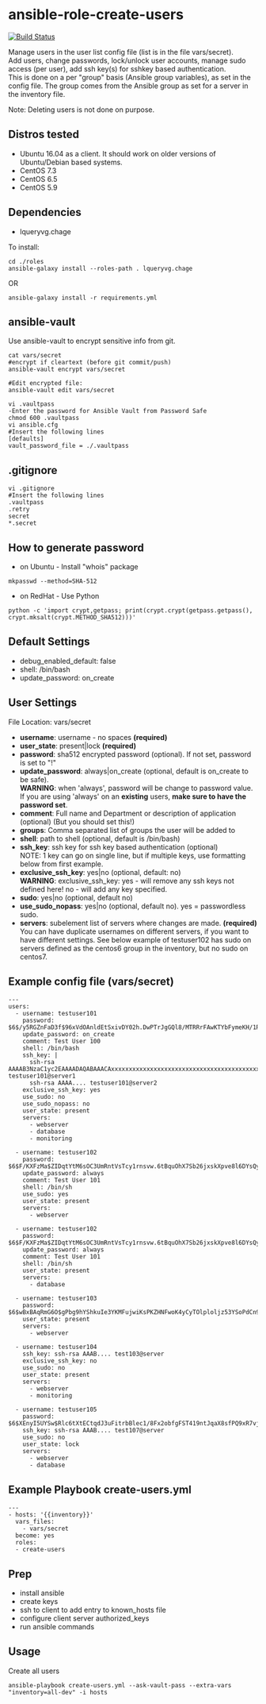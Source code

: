 # ansible-role-create-users

[![Build Status](https://travis-ci.org/ryandaniels/ansible-role-create-users.svg?branch=master)](https://travis-ci.org/ryandaniels/ansible-role-create-users)

Manage users in the user list config file (list is in the file vars/secret).  
Add users, change passwords, lock/unlock user accounts, manage sudo access (per user), add ssh key(s) for sshkey based authentication.  
This is done on a per "group" basis (Ansible group variables), as set in the config file. The group comes from the Ansible group as set for a server in the inventory file.  

Note: Deleting users is not done on purpose.  

Distros tested
------------

* Ubuntu 16.04 as a client. It should work on older versions of Ubuntu/Debian based systems.
* CentOS 7.3
* CentOS 6.5
* CentOS 5.9


Dependencies
------------

- lqueryvg.chage

To install:
```
cd ./roles
ansible-galaxy install --roles-path . lqueryvg.chage
```
OR
```
ansible-galaxy install -r requirements.yml
```

ansible-vault
------------

Use ansible-vault to encrypt sensitive info from git.

```
cat vars/secret
#encrypt if cleartext (before git commit/push)
ansible-vault encrypt vars/secret

#Edit encrypted file:
ansible-vault edit vars/secret

vi .vaultpass
-Enter the password for Ansible Vault from Password Safe
chmod 600 .vaultpass
vi ansible.cfg
#Insert the following lines
[defaults]
vault_password_file = ./.vaultpass
```

.gitignore
------------

```
vi .gitignore
#Insert the following lines
.vaultpass
.retry
secret
*.secret
```

How to generate password
------------

- on Ubuntu - Install "whois" package

```
mkpasswd --method=SHA-512
```

- on RedHat - Use Python

```
python -c 'import crypt,getpass; print(crypt.crypt(getpass.getpass(), crypt.mksalt(crypt.METHOD_SHA512)))'
```

Default Settings
------------

- debug_enabled_default: false
- shell: /bin/bash
- update_password: on_create

User Settings
------------

File Location: vars/secret

- **username**: username - no spaces **(required)**
- **user_state**: present|lock **(required)**
- **password**: sha512 encrypted password (optional). If not set, password is set to "!"
- **update_password**: always|on_create (optional, default is on_create to be safe).  
  **WARNING**: when 'always', password will be change to password value.  
  If you are using 'always' on an **existing** users, **make sure to have the password set**.
- **comment**: Full name and Department or description of application (optional) (But you should set this!)
- **groups**: Comma separated list of groups the user will be added to
- **shell**: path to shell (optional, default is /bin/bash)
- **ssh_key**: ssh key for ssh key based authentication (optional)  
  NOTE: 1 key can go on single line, but if multiple keys, use formatting below from first example.
- **exclusive_ssh_key**: yes|no (optional, default: no)  
  **WARNING**: exclusive_ssh_key: yes - will remove any ssh keys not defined here! no - will add any key specified.
- **sudo**: yes|no (optional, default no)
- **use_sudo_nopass**: yes|no (optional, default no). yes = passwordless sudo.
- **servers**: subelement list of servers where changes are made. **(required)**  
  You can have duplicate usernames on different servers, if you want to have different settings. See below example of testuser102 has sudo on servers defined as the centos6 group in the inventory, but no sudo on centos7.


Example config file (vars/secret)
------------

```
---
users:
  - username: testuser101
    password: $6$/y5RGZnFaD3f$96xVdOAnldEtSxivDY02h.DwPTrJgGQl8/MTRRrFAwKTYbFymeKH/1Rxd3k.RQfpgebM6amLK3xAaycybdc.60
    update_password: on_create
    comment: Test User 100
    shell: /bin/bash
    ssh_key: |
      ssh-rsa AAAAB3NzaC1yc2EAAAADAQABAAACAxxxxxxxxxxxxxxxxxxxxxxxxxxxxxxxxxxxxxxxxxxxxxxxxxxxxxxxxxxxxxxxxxxxxxxxxxxxxxxxxxxxxxx8crAHG/a9QBD4zO0ZHIjdRXy+ySKviXVCMIJ3/NMIAAzDyIsPKToUJmIApHHHF1/hBllqzBSkPEMwgFbXjyqTeVPHF8V0iq41n0kgbulJG testuser101@server1
      ssh-rsa AAAA.... testuser101@server2
    exclusive_ssh_key: yes
    use_sudo: no
    use_sudo_nopass: no
    user_state: present
    servers:
      - webserver
      - database
      - monitoring

  - username: testuser102
    password: $6$F/KXFzMa$ZIDqtYtM6sOC3UmRntVsTcy1rnsvw.6tBquOhX7Sb26jxskXpve8l6DYsQyI1FT8N5I5cL0YkzW7bLbSCMtUw1
    update_password: always
    comment: Test User 101
    shell: /bin/sh
    use_sudo: yes
    user_state: present
    servers:
      - webserver

  - username: testuser102
    password: $6$F/KXFzMa$ZIDqtYtM6sOC3UmRntVsTcy1rnsvw.6tBquOhX7Sb26jxskXpve8l6DYsQyI1FT8N5I5cL0YkzW7bLbSCMtUw1
    update_password: always
    comment: Test User 101
    shell: /bin/sh
    user_state: present
    servers:
      - database

  - username: testuser103
    password: $6$wBxBAqRmG6O$gPbg9hYShkuIe3YKMFujwiKsPKZHNFwoK4yCyTOlploljz53YSoPdCn9P5k8Qm0z062Q.8hvJ6DnnQQjwtrnS0
    user_state: present
    servers:
      - webserver

  - username: testuser104
    ssh_key: ssh-rsa AAAB.... test103@server
    exclusive_ssh_key: no
    use_sudo: no
    user_state: present
    servers:
      - webserver
      - monitoring

  - username: testuser105
    password: $6$XEnyI5UYSw$Rlc6tXtECtqdJ3uFitrbBlec1/8Fx2obfgFST419ntJqaX8sfPQ9xR7vj7dGhQsfX8zcSX3tumzR7/vwlIH6p/
    ssh_key: ssh-rsa AAAB.... test107@server
    use_sudo: no
    user_state: lock
    servers:
      - webserver
      - database
```


Example Playbook create-users.yml
------------

```
---
- hosts: '{{inventory}}'
  vars_files:
    - vars/secret
  become: yes
  roles:
  - create-users
```


Prep
------------

- install ansible
- create keys
- ssh to client to add entry to known_hosts file
- configure client server authorized_keys
- run ansible commands


Usage
------------

Create all users

```
ansible-playbook create-users.yml --ask-vault-pass --extra-vars "inventory=all-dev" -i hosts
```


